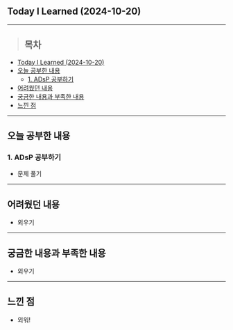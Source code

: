 ## Today I Learned (2024-10-20)
---
> ## 목차
- [Today I Learned (2024-10-20)](#today-i-learned-2024-10-20)
- [오늘 공부한 내용](#오늘-공부한-내용)
  - [1. ADsP 공부하기](#1-adsp-공부하기)
- [어려웠던 내용](#어려웠던-내용)
- [궁금한 내용과 부족한 내용](#궁금한-내용과-부족한-내용)
- [느낀 점](#느낀-점)
---

## 오늘 공부한 내용
### 1. ADsP 공부하기
- 문제 풀기
---
## 어려웠던 내용
- 외우기
---
## 궁금한 내용과 부족한 내용
- 외우기
---
## 느낀 점
- 외워!

<!-- <img src="이미지 주소" width="100%" height="100%"/> -->
